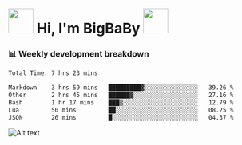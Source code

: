 <!-- Title -->
<h1>
    <img src="https://media.tenor.com/TlyRveJkgo4AAAAi/cloud-cloud-strife.gif" width="50"/>
    Hi, I'm BigBaBy
    <img src="https://media.tenor.com/TlyRveJkgo4AAAAi/cloud-cloud-strife.gif" width="50"/>
</h1>

<h3> 📊 Weekly development breakdown </h3>
<!-- waka-readme-stats -->

<!--START_SECTION:waka-->

```txt
Total Time: 7 hrs 23 mins

Markdown    3 hrs 59 mins   █████████▓░░░░░░░░░░░░░░░   39.26 %
Other       2 hrs 45 mins   ██████▓░░░░░░░░░░░░░░░░░░   27.16 %
Bash        1 hr 17 mins    ███▒░░░░░░░░░░░░░░░░░░░░░   12.79 %
Lua         50 mins         ██░░░░░░░░░░░░░░░░░░░░░░░   08.25 %
JSON        26 mins         █░░░░░░░░░░░░░░░░░░░░░░░░   04.37 %
```

<!--END_SECTION:waka-->

![Alt text](https://spotify-recently-played-readme.vercel.app/api?user=21b7yx6vkj66csord5swswvza&count=10&width=1000)

